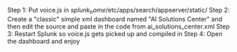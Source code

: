 Step 1: Put voice.js in $splunk_home$/etc/apps/search/appserver/static/
Step 2: Create a "classic" simple xml dashboard named "AI Solutions Center" and then edit the source and paste in the code from ai_solutions_center.xml
Step 3: Restart Splunk so voice.js gets picked up and compiled in
Step 4: Open the dashboard and enjoy
